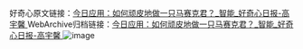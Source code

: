 好奇心原文链接：[今日应用：如何顽皮地做一只马赛克君？_智能_好奇心日报-高宇馨 ](https://www.qdaily.com/articles/12564.html)
WebArchive归档链接：[今日应用：如何顽皮地做一只马赛克君？_智能_好奇心日报-高宇馨 ](http://web.archive.org/web/20160809092953/http://www.qdaily.com/articles/12564.html)
![image](http://ww3.sinaimg.cn/large/007d5XDply1g3wjvloqkfj30u04qd1kx)